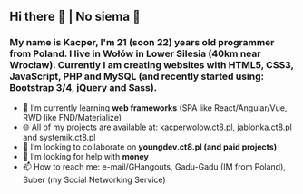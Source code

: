 ## Hi there 👋 | No siema 🙂

### My name is Kacper, I'm 21 (soon 22) years old programmer from Poland. I live in Wołów in Lower Silesia (40km near Wrocław). Currently I am creating websites with HTML5, CSS3, JavaScript, PHP and MySQL (and recently started using: Bootstrap 3/4, jQuery and Sass).

<!--Here are some ideas to get you started:-->

<!-- - 🔭 I’m currently working on ... -->
- 🌱 I’m currently learning **web frameworks** (SPA like React/Angular/Vue, RWD like FND/Materialize)
- 🌐 All of my projects are available at: kacperwolow.ct8.pl, jablonka.ct8.pl and systemik.ct8.pl
- 👯 I’m looking to collaborate on **youngdev.ct8.pl (and paid projects)**
- 🤔 I’m looking for help with **money**
- 📫 How to reach me: e-mail/GHangouts, Gadu-Gadu (IM from Poland), Suber (my Social Networking Service)
<!--
- 💬 Ask me about ...
- 📫 How to reach me: ...
- 😄 Pronouns: ...
- ⚡ Fun fact: ...
-->

<!--
**kacperwolow/kacperwolow** is a ✨ _special_ ✨ repository because its `README.md` (this file) appears on your GitHub profile.
I see first user README description on onedebos profile
https://github.com/adam-p/markdown-here/wiki/Markdown-Cheatsheet
-->
